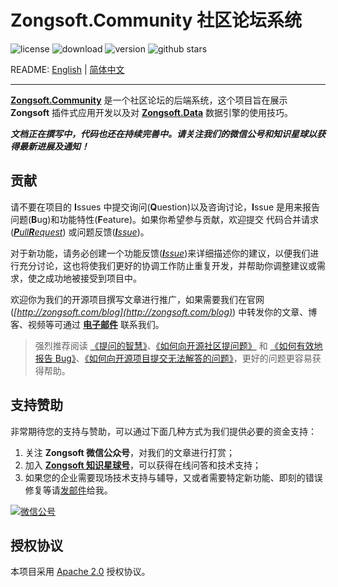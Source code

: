 # Zongsoft.Community 社区论坛系统

![license](https://img.shields.io/github/license/Zongsoft/Zongsoft.Community) ![download](https://img.shields.io/nuget/dt/Zongsoft.Community) ![version](https://img.shields.io/github/v/release/Zongsoft/Zongsoft.Community?include_prereleases) ![github stars](https://img.shields.io/github/stars/Zongsoft/Zongsoft.Community?style=social)

README: [English](https://github.com/Zongsoft/Zongsoft.Community/blob/master/README.md) | [简体中文](https://github.com/Zongsoft/Zongsoft.Community/blob/master/README-zh_CN.md)

-----

[**Zongsoft.Community**](https://github.com/Zongsoft/Zongsoft.Community) 是一个社区论坛的后端系统，这个项目旨在展示 **Zongsoft** 插件式应用开发以及对 [**Zongsoft.Data**](https://github.com/Zongsoft/Zongsoft.Data) 数据引擎的使用技巧。


**_文档正在撰写中，代码也还在持续完善中。请关注我们的微信公号和知识星球以获得最新进展及通知！_**


<a name="contribution"></a>
## 贡献

请不要在项目的 **I**ssues 中提交询问(**Q**uestion)以及咨询讨论，**I**ssue 是用来报告问题(**B**ug)和功能特性(**F**eature)。如果你希望参与贡献，欢迎提交 代码合并请求(_[**P**ull**R**equest](https://github.com/Zongsoft/Zongsoft.Community/pulls)_) 或问题反馈(_[**I**ssue](https://github.com/Zongsoft/Zongsoft.Community/issues)_)。

对于新功能，请务必创建一个功能反馈(_[**I**ssue](https://github.com/Zongsoft/Zongsoft.Community/issues)_)来详细描述你的建议，以便我们进行充分讨论，这也将使我们更好的协调工作防止重复开发，并帮助你调整建议或需求，使之成功地被接受到项目中。

欢迎你为我们的开源项目撰写文章进行推广，如果需要我们在官网(_[http://zongsoft.com/blog](http://zongsoft.com/blog)_) 中转发你的文章、博客、视频等可通过 [**电子邮件**](mailto:zongsoft@qq.com) 联系我们。

> 强烈推荐阅读 [《提问的智慧》](https://github.com/ryanhanwu/How-To-Ask-Questions-The-Smart-Way/blob/master/README-zh_CN.md)、[《如何向开源社区提问题》](https://github.com/seajs/seajs/issues/545) 和 [《如何有效地报告 Bug》](http://www.chiark.greenend.org.uk/~sgtatham/bugs-cn.html)、[《如何向开源项目提交无法解答的问题》](https://zhuanlan.zhihu.com/p/25795393)，更好的问题更容易获得帮助。


<a name="sponsor"></a>
## 支持赞助

非常期待您的支持与赞助，可以通过下面几种方式为我们提供必要的资金支持：

1. 关注 **Zongsoft 微信公众号**，对我们的文章进行打赏；
2. 加入 [**Zongsoft 知识星球号**](https://t.zsxq.com/2nyjqrr)，可以获得在线问答和技术支持；
3. 如果您的企业需要现场技术支持与辅导，又或者需要特定新功能、即刻的错误修复等请[发邮件](mailto:zongsoft@qq.com)给我。

[![微信公号](https://raw.githubusercontent.com/Zongsoft/Guidelines/master/zongsoft-qrcode%28wechat%29.png)](http://weixin.qq.com/r/zy-g_GnEWTQmrS2b93rd)


<a name="license"></a>
## 授权协议

本项目采用 [Apache 2.0](http://www.apache.org/licenses/LICENSE-2.0) 授权协议。
